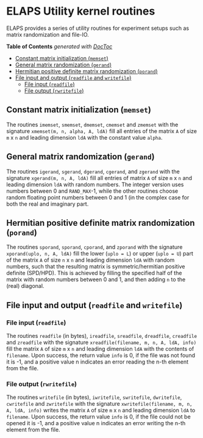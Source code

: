 ELAPS Utility kernel routines
=============================

ELAPS provides a series of utility routines for experiment setups such as matrix
randomization and file-IO.

<!-- START doctoc generated TOC please keep comment here to allow auto update -->
<!-- DON'T EDIT THIS SECTION, INSTEAD RE-RUN doctoc TO UPDATE -->
**Table of Contents**  *generated with [DocToc](https://github.com/thlorenz/doctoc)*

- [Constant matrix initialization (`memset`)](#constant-matrix-initialization-memset)
- [General matrix randomization (`gerand`)](#general-matrix-randomization-gerand)
- [Hermitian positive definite matrix randomization (`porand`)](#hermitian-positive-definite-matrix-randomization-porand)
- [File input and output (`readfile` and `writefile`)](#file-input-and-output-readfile-and-writefile)
  - [File input (`readfile`)](#file-input-readfile)
  - [File output (`rwritefile`)](#file-output-rwritefile)

<!-- END doctoc generated TOC please keep comment here to allow auto update -->


Constant matrix initialization (`memset`)
-----------------------------------------
The routines `imemset`, `smemset`, `dmemset`, `cmemset` and `zmemset` with the
signature `xmemset(m, n, alpha, A, ldA)` fill all entries of the matrix `A` of
size `m` x `n` and leading dimension `ldA` with the constant value `alpha`.


General matrix randomization (`gerand`)
---------------------------------------
The routines `igerand`, `sgerand`, `dgerand`, `cgerand`, and `zgerand` with the
signature `xgerand(m, n, A, ldA)` fill all entries of matrix `A` of size `m` x
`n` and leading dimension `ldA` with random numbers.  The integer version uses
numbers between 0 and `RAND_MAX`-1, while the other routines choose random
floating point numbers between 0 and 1 (in the complex case for both the real
and imaginary part.


Hermitian positive definite matrix randomization (`porand`)
-----------------------------------------------------------
The routines `sporand`, `sporand`, `cporand`, and `zporand` with the signature
`xporand(uplo, n, A, ldA)` fill the lower (`uplo = L`) or upper (`uplo = U`)
part of the matrix `A` of size `n` x `n` and leading dimension `ldA` with random
numbers, such that the resulting matrix is symmetric/hermitian positive definite
(SPD/HPD).  This is achieved by filling the specified half of the matrix with
random numbers between 0 and 1, and then adding `n` to the (real) diagonal.


File input and output (`readfile` and `writefile`)
--------------------------------------------------

### File input (`readfile`)
The routines `readfile` (in bytes), `ireadfile`, `sreadfile`, `dreadfile`,
`creadfile` and `zreadfile` with the signature `xreadfile(filename, m, n, A,
ldA, info)` fill the matrix `A` of size `m` x `n` and leading dimension `ldA`
with the contents of `filename`.  Upon success, the return value `info` is 0, if
the file was not found it is -1, and a positive value n indicates an error
reading the n-th element from the file.

### File output (`rwritefile`)
The routines `writefile` (in bytes), `iwritefile`, `swritefile`, `dwritefile`,
`cwritefile` and `zwritefile` with the signature `xwritefile(filename, m, n, A,
ldA, info)` writes the matrix `A` of size `m` x `n` and leading dimension `ldA`
to `filename`.  Upon success, the return value `info` is 0, if the file could
not be opened it is -1, and a positive value n indicates an error writing the
n-th element from the file.
